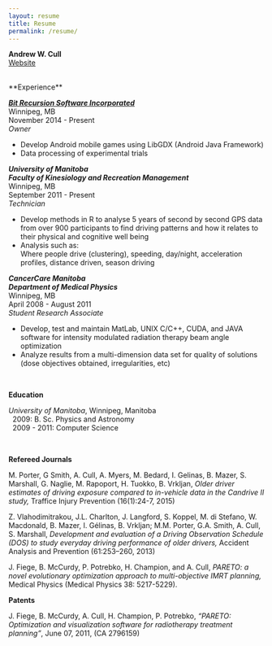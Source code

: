 ```yaml
---
layout: resume
title: Resume
permalink: /resume/
---
```

**Andrew W. Cull**  
[Website](http://www.awcull.com/)

<br>
**Experience**

***[Bit Recursion Software Incorporated](https://play.google.com/store/apps/developer?id=Bit+Recursion+Software+Incorporated)***  
Winnipeg, MB  
November 2014 - Present  
*Owner*

-  Develop Android mobile games using LibGDX (Android Java Framework)
-  Data processing of experimental trials

***University of Manitoba***  
***Faculty of Kinesiology and Recreation Management***  
Winnipeg, MB  
September 2011 - Present  
*Technician*

-  Develop methods in R to analyse 5 years of second by second GPS data from
over 900 participants to find driving patterns and how it
relates to their physical and cognitive well being
-  Analysis such as:  
Where people drive (clustering), speeding, day/night, acceleration profiles, distance driven, season driving

***CancerCare Manitoba***  
***Department of Medical Physics***  
Winnipeg, MB  
April 2008 - August 2011  
*Student Research Associate*

-  Develop, test and maintain MatLab, UNIX C/C++, CUDA, and JAVA
software for intensity modulated radiation therapy beam angle
optimization
-  Analyze results from a multi-dimension data set for quality of
solutions (dose objectives obtained, irregularities, etc)

<br>
	
**Education**

*University of Manitoba*, Winnipeg, Manitoba  
&nbsp;&nbsp;2009:  B. Sc. Physics and Astronomy  
&nbsp;&nbsp;2009 - 2011:  Computer Science  

<br>

**Refereed Journals**

M. Porter, G Smith, A. Cull, A. Myers, M. Bedard, I. Gelinas, B. Mazer,
S. Marshall, G. Naglie, M. Rapoport, H. Tuokko, B. Vrkljan, *Older
driver estimates of driving exposure compared to in-vehicle data in the
Candrive II study,* Traffice Injury Prevention (16(1):24-7, 2015)

Z. Vlahodimitrakou, J.L. Charlton, J. Langford, S. Koppel, M. di
Stefano, W. Macdonald, B. Mazer, I. Gélinas, B. Vrkljan; M.M. Porter,
G.A. Smith, A. Cull, S. Marshall, *Development and evaluation of a
Driving Observation Schedule (DOS) to study everyday driving performance
of older drivers,* Accident Analysis and Prevention (61:253–260, 2013)

J. Fiege, B. McCurdy, P. Potrebko, H. Champion, and A. Cull, *PARETO: a
novel evolutionary optimization approach to multi-objective IMRT
planning,* Medical Physics (Medical Physics 38: 5217-5229).

**Patents**

J. Fiege, B. McCurdy, A. Cull, H. Champion, P. Potrebko, *“PARETO:
Optimization and visualization software for radiotherapy treatment
planning”*, June 07, 2011, (CA 2796159)
